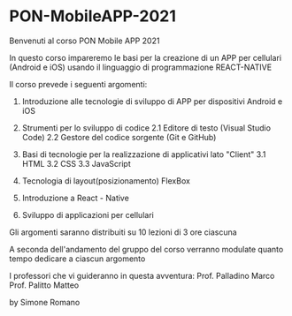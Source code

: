 # PON-MobileAPP-2021

Benvenuti al corso PON Mobile APP 2021

In questo corso impareremo le basi per la creazione di un APP per cellulari (Android e iOS) usando il linguaggio di programmazione REACT-NATIVE

Il corso prevede i seguenti argomenti:

1. Introduzione alle tecnologie di sviluppo di APP per dispositivi Android e iOS

2. Strumenti per lo sviluppo di codice
   2.1 Editore di testo (Visual Studio Code)
   2.2 Gestore del codice sorgente (Git e GitHub)

3. Basi di tecnologie per la realizzazione di applicativi lato "Client"
   3.1 HTML
   3.2 CSS
   3.3 JavaScript

4. Tecnologia di layout(posizionamento) FlexBox

5. Introduzione a React - Native

6. Sviluppo di applicazioni per cellulari

Gli argomenti saranno distribuiti su 10 lezioni di 3 ore ciascuna

A seconda dell'andamento del gruppo del corso verranno modulate quanto tempo dedicare a ciascun argomento

I professori che vi guideranno in questa avventura:
Prof. Palladino Marco
Prof. Palitto Matteo

by Simone Romano
